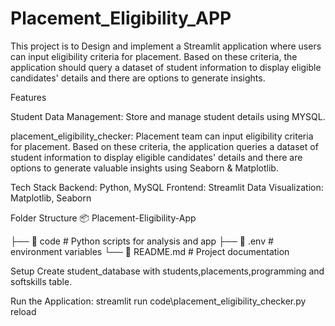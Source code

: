 # Placement_Eligibility_APP
This project is to Design and implement a Streamlit application where users can input eligibility criteria for placement. Based on these criteria, the application should query a dataset of student information to display eligible candidates' details and there are options to generate insights.

Features

Student Data Management: Store and manage student details using MYSQL.

placement_eligibility_checker: Placement team can input eligibility criteria for placement. Based on these criteria, the application queries a dataset of student information to display eligible candidates' details and there are options to generate valuable insights using Seaborn & Matplotlib.
 
Tech Stack
Backend: Python, MySQL
Frontend: Streamlit
Data Visualization: Matplotlib, Seaborn

Folder Structure
📦 Placement-Eligibility-App

├── 📂 code                # Python scripts for analysis and app
├── 📜 .env                # environment variables
└── 📜 README.md           # Project documentation

Setup
Create student_database with students,placements,programming and softskills table.


Run the Application: 
streamlit run code\placement_eligibility_checker.py reload

